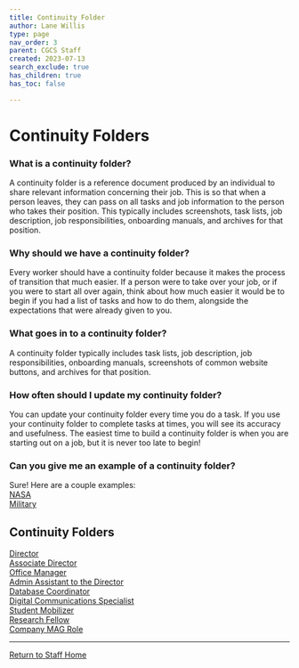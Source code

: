 ```yaml
---
title: Continuity Folder
author: Lane Willis
type: page
nav_order: 3
parent: CGCS Staff
created: 2023-07-13
search_exclude: true
has_children: true
has_toc: false

---
```


# Continuity Folders

### What is a continuity folder?
A continuity folder is a reference document produced by an individual to share relevant information concerning their job. This is so that when a person leaves, they can pass on all tasks and job information to the person who takes their position. This typically includes screenshots, task lists, job description, job responsibilities, onboarding manuals, and archives for that position.

### Why should we have a continuity folder?
Every worker should have a continuity folder because it makes the process of transition that much easier. If a person were to take over your job, or if you were to start all over again, think about how much easier it would be to begin if you had a list of tasks and how to do them, alongside the expectations that were already given to you.

### What goes in to a continuity folder?
A continuity folder typically includes task lists, job description, job responsibilities, onboarding manuals, screenshots of common website buttons, and archives for that position.

### How often should I update my continuity folder?
You can update your continuity folder every time you do a task. If you use your continuity folder to complete tasks at times, you will see its accuracy and usefulness. The easiest time to build a continuity folder is when you are starting out on a job, but it is never too late to begin!

### Can you give me an example of a continuity folder?
Sure! Here are a couple examples:  
[NASA](/files/continuity-files/NASA.pdf)  
[Military](/files/continuity-files/Military.pdf)  

## Continuity Folders
[Director](/cgcs-staff-information/continuity/folders/director.html)  
[Associate Director](/cgcs-staff-information/continuity/folders/associate-director.html)  
[Office Manager](/cgcs-staff-information/continuity/folders/office-manager.html)  
[Admin Assistant to the Director](/cgcs-staff-information/continuity/folders/admin-assistant-to-director.html)  
[Database Coordinator](/cgcs-staff-information/continuity/folders/database-coordinator.html)  
[Digital Communications Specialist](/cgcs-staff-information/continuity/folders/digital-communications-specialist.html)  
[Student Mobilizer](/cgcs-staff-information/continuity/folders/student-mobilizer.html)  
[Research Fellow](/cgcs-staff-information/continuity/folders/research-fellow.html)  
[Company MAG Role](/cgcs-staff-information/continuity/folders/imb-mag-role.html)  

---

[Return to Staff Home](/staff)
